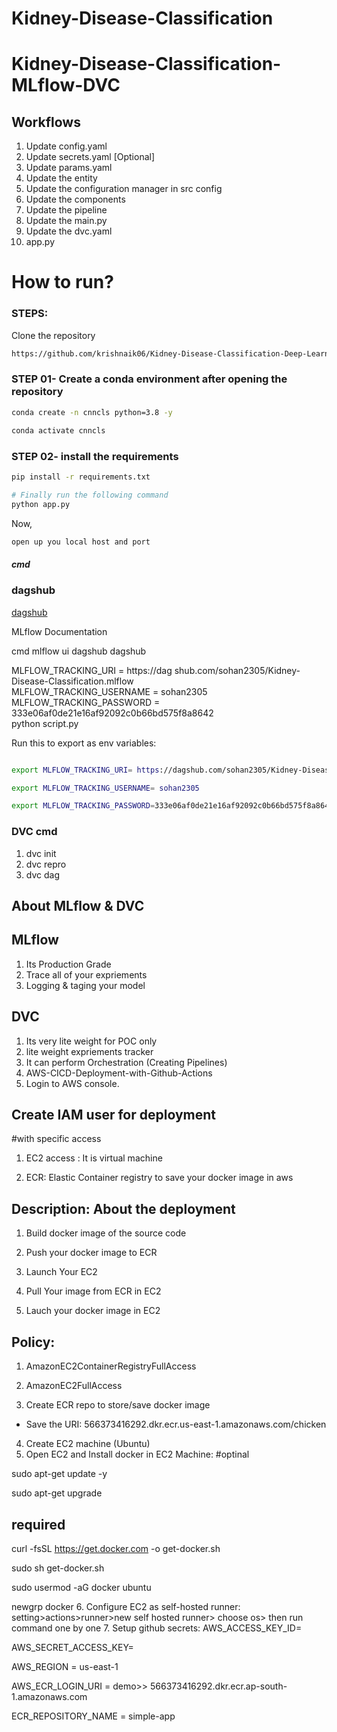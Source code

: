 # Kidney-Disease-Classification


# Kidney-Disease-Classification-MLflow-DVC


## Workflows

1. Update config.yaml
2. Update secrets.yaml [Optional]
3. Update params.yaml
4. Update the entity
5. Update the configuration manager in src config
6. Update the components
7. Update the pipeline 
8. Update the main.py
9. Update the dvc.yaml
10. app.py

# How to run?
### STEPS:

Clone the repository

```bash
https://github.com/krishnaik06/Kidney-Disease-Classification-Deep-Learning-Project
```
### STEP 01- Create a conda environment after opening the repository

```bash
conda create -n cnncls python=3.8 -y
```

```bash
conda activate cnncls
```


### STEP 02- install the requirements
```bash
pip install -r requirements.txt
```

```bash
# Finally run the following command
python app.py
```

Now,
```bash
open up you local host and port
```
##### cmd

### dagshub
[dagshub](https://dagshub.com/)

MLflow
Documentation


cmd
mlflow ui
dagshub
dagshub

MLFLOW_TRACKING_URI = https://dag shub.com/sohan2305/Kidney-Disease-Classification.mlflow \
MLFLOW_TRACKING_USERNAME = sohan2305 \
MLFLOW_TRACKING_PASSWORD = 333e06af0de21e16af92092c0b66bd575f8a8642 \
python script.py

Run this to export as env variables:

```bash

export MLFLOW_TRACKING_URI= https://dagshub.com/sohan2305/Kidney-Disease-Classification.mlflow

export MLFLOW_TRACKING_USERNAME= sohan2305

export MLFLOW_TRACKING_PASSWORD=333e06af0de21e16af92092c0b66bd575f8a8642
````


### DVC cmd
    
    
1. dvc init
2. dvc repro
3. dvc dag




## About MLflow & DVC
## MLflow

1. Its Production Grade
2. Trace all of your expriements
3. Logging & taging your model

## DVC
1. Its very lite weight for POC only
2. lite weight expriements tracker
3. It can perform Orchestration (Creating Pipelines)
4. AWS-CICD-Deployment-with-Github-Actions
1. Login to AWS console.


## Create IAM user for deployment
#with specific access

1. EC2 access : It is virtual machine

2. ECR: Elastic Container registry to save your docker image in aws


## Description: About the deployment

1. Build docker image of the source code

2. Push your docker image to ECR

3. Launch Your EC2 

4. Pull Your image from ECR in EC2

5. Lauch your docker image in EC2

## Policy:

1. AmazonEC2ContainerRegistryFullAccess

2. AmazonEC2FullAccess
3. Create ECR repo to store/save docker image
- Save the URI: 566373416292.dkr.ecr.us-east-1.amazonaws.com/chicken
4. Create EC2 machine (Ubuntu)
5. Open EC2 and Install docker in EC2 Machine:
#optinal

sudo apt-get update -y

sudo apt-get upgrade

## required

curl -fsSL https://get.docker.com -o get-docker.sh

sudo sh get-docker.sh

sudo usermod -aG docker ubuntu

newgrp docker
6. Configure EC2 as self-hosted runner:
setting>actions>runner>new self hosted runner> choose os> then run command one by one
7. Setup github secrets:
AWS_ACCESS_KEY_ID=

AWS_SECRET_ACCESS_KEY=

AWS_REGION = us-east-1

AWS_ECR_LOGIN_URI = demo>>  566373416292.dkr.ecr.ap-south-1.amazonaws.com

ECR_REPOSITORY_NAME = simple-app
